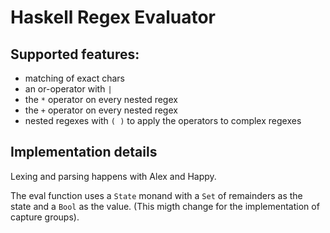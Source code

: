 # Haskell Regex Evaluator

## Supported features:

* matching of exact chars
* an or-operator with `|`
* the `*` operator on every nested regex
* the `+` operator on every nested regex
* nested regexes with `( )` to apply the operators to complex regexes

## Implementation details

Lexing and parsing happens with Alex and Happy.

The eval function uses a `State` monand with a `Set` of remainders as the state and a `Bool` as the value. (This migth change for the implementation of capture groups).